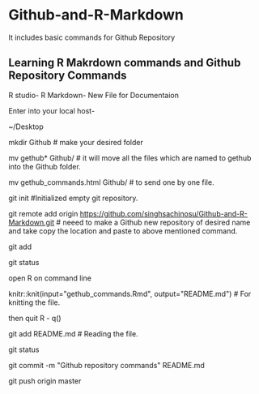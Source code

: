 # Github-and-R-Markdown
It includes basic commands for Github Repository
## Learning R Makrdown commands and Github Repository Commands

R studio- R Markdown- New File for Documentaion

Enter into your local host- 

~/Desktop

mkdir Github # make your desired folder

mv gethub* Github/ # it will move all the files which are named to gethub into the Github folder.

mv gethub_commands.html Github/ # to send one by one file.

git init #Initialized empty git repository.

git remote add origin https://github.com/singhsachinosu/Github-and-R-Markdown.git # neeed to make a Github new repository of desired name and take copy the location and paste to above mentioned command.

git add

git status

open R on command line

knitr::knit(input="gethub_commands.Rmd", output="README.md") # For knitting the file.

then quit R - q()

git add README.md # Reading the file.

git status

git commit -m "Github repository commands" README.md

git push origin master
